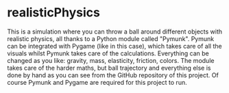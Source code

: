 # realisticPhysics
This is a simulation where you can throw a ball around different objects with realistic physics, all                     thanks to a Python module called "Pymunk". Pymunk can be integrated with Pygame (like in this case),                     which takes care of all the visuals whilst Pymunk takes care of the calculations. Everything can be                     changed as you like: gravity, mass, elasticity, friction, colors. The module takes care of the                     harder maths, but ball trajectory and everything else is done by hand as you can see from the GitHub                     repository of this project. Of course Pymunk and Pygame are required for this project to run.
